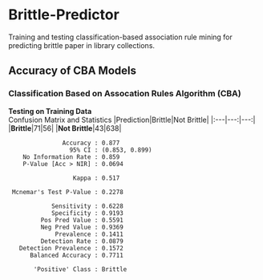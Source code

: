 # Brittle-Predictor
Training and testing classification-based association rule mining for predicting brittle paper in library collections.

## Accuracy of CBA Models
### Classification Based on Assocation Rules Algorithm (CBA)
**Testing on Training Data**  
Confusion Matrix and Statistics
|Prediction|Brittle|Not Brittle|
|:---|---:|---:|
|**Brittle**|71|56|
|**Not Brittle**|43|638|

```
               Accuracy : 0.877         
                 95% CI : (0.853, 0.899)
    No Information Rate : 0.859         
    P-Value [Acc > NIR] : 0.0694        
                                        
                  Kappa : 0.517         
                                        
 Mcnemar's Test P-Value : 0.2278        
                                        
            Sensitivity : 0.6228        
            Specificity : 0.9193        
         Pos Pred Value : 0.5591        
         Neg Pred Value : 0.9369        
             Prevalence : 0.1411        
         Detection Rate : 0.0879        
   Detection Prevalence : 0.1572        
      Balanced Accuracy : 0.7711        
                                        
       'Positive' Class : Brittle     